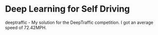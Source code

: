 # Deep Learning for Self Driving
deeptraffic - My solution for the DeepTraffic competition. I got an average speed of 72.42MPH.
